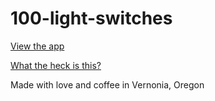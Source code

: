 # 100-light-switches

[View the app](https://cov-gis.github.io/100-light-switches/)

[What the heck is this?](https://youtu.be/-UBDRX6bk-A)

Made with love and coffee in Vernonia, Oregon

